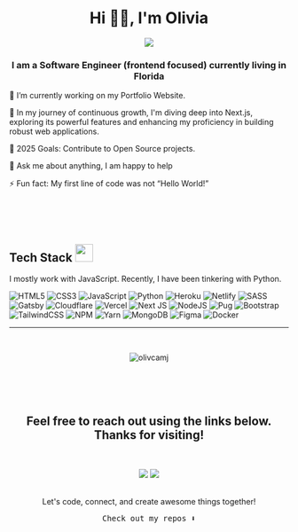 

<h1 align="center">Hi 👋🏿, I'm Olivia</h1>
<p align="center">
	<a href="https://github.com/Bouaskaoun">
		<img src="https://readme-typing-svg.herokuapp.com/?lines=Frontend+Developer;React%20|%20Vue%20|%20Next+Enthusiast;Always%20developing%20my%20skills&amp;center=true&amp;width=380&amp;height=45" />
	</a>
</p>

<h3 align="center">I am a Software Engineer (frontend focused) currently living in Florida</h3>



🔭  I’m currently working on my Portfolio Website.

🌱 In my journey of continuous growth, I'm diving deep into Next.js, exploring its powerful features and enhancing my proficiency in building robust web applications.

🥅 2025 Goals: Contribute to Open Source projects.

💬 Ask me about anything, I am happy to help 

⚡ Fun fact: My first line of code was not “Hello World!”



<!-- 
<p>Below where my contribution graph is empty, it's likely because I was tending to my family, enjoying walks with my dog 🐾, hitting the weights, or doing light cardio 🫀 to stay energized and focused. Because life's too short not to embrace every moment! </p>
-->




<br /><br /><br />
## Tech Stack <img src="https://media2.giphy.com/media/QssGEmpkyEOhBCb7e1/giphy.gif?cid=ecf05e47a0n3gi1bfqntqmob8g9aid1oyj2wr3ds3mg700bl&amp;rid=giphy.gif" width="32px">


<p>
  I mostly work with JavaScript. Recently, I have been tinkering with Python.

</p>
<p>
  <img src="https://img.shields.io/badge/html5-%23E34F26.svg?style=for-the-badge&amp;logo=html5&amp;logoColor=white" alt="HTML5"> 
  <img src="https://img.shields.io/badge/css3-%231572B6.svg?style=for-the-badge&amp;logo=css3&amp;logoColor=white" alt="CSS3"> 
  <img src="https://img.shields.io/badge/javascript-%23323330.svg?style=for-the-badge&amp;logo=javascript&amp;logoColor=%23F7DF1E" alt="JavaScript"> 
  <img src="https://img.shields.io/badge/python-darkblue.svg?style=for-the-badge&amp;logo=python&amp;logoColor=white" alt="Python">
  <img src="https://img.shields.io/badge/heroku-%23430098.svg?style=for-the-badge&amp;logo=heroku&amp;logoColor=white" alt="Heroku"> 
  <img src="https://img.shields.io/badge/netlify-%23000000.svg?style=for-the-badge&amp;logo=netlify&amp;logoColor=#00C7B7" alt="Netlify">
  <img src="https://img.shields.io/badge/sass-firebrick.svg?style=for-the-badge&amp;logo=sass&amp;logoColor=white" alt="SASS">
  <img src="https://img.shields.io/badge/gatsby-%23430098.svg?style=for-the-badge&amp;logo=gatsby&amp;logoColor=white" alt="Gatsby">
  <img src="https://img.shields.io/badge/Cloudflare-F38020?style=for-the-badge&amp;logo=Cloudflare&amp;logoColor=white" alt="Cloudflare">
  <img src="https://img.shields.io/badge/vercel-%23000000.svg?style=for-the-badge&amp;logo=vercel&amp;logoColor=white" alt="Vercel">
  <img src="https://img.shields.io/badge/Next-black?style=for-the-badge&amp;logo=next.js&amp;logoColor=white" alt="Next JS">
  <img src="https://img.shields.io/badge/node.js-6DA55F?style=for-the-badge&amp;logo=node.js&amp;logoColor=white" alt="NodeJS">
  <img src="https://img.shields.io/badge/Pug-FFF?style=for-the-badge&amp;logo=pug&amp;logoColor=A86454" alt="Pug"> 
  <img src="https://img.shields.io/badge/bootstrap-%23430098.svg?style=for-the-badge&amp;logo=bootstrap&amp;logoColor=white" alt="Bootstrap">
  <img src="https://img.shields.io/badge/tailwindcss-%2338B2AC.svg?style=for-the-badge&amp;logo=tailwind-css&amp;logoColor=white" alt="TailwindCSS">
  <img src="https://img.shields.io/badge/NPM-6DA55F.svg?style=for-the-badge&amp;logo=npm&amp;logoColor=white" alt="NPM">
  <img src="https://img.shields.io/badge/yarn-%232C8EBB.svg?style=for-the-badge&amp;logo=yarn&amp;logoColor=white" alt="Yarn">
  <img src="https://img.shields.io/badge/MongoDB-%234ea94b.svg?style=for-the-badge&amp;logo=mongodb&amp;logoColor=white" alt="MongoDB"> 
  <img src="https://img.shields.io/badge/figma-black.svg?style=for-the-badge&amp;logo=figma&amp;logoColor=red" alt="Figma">
  <img src="https://img.shields.io/badge/docker-%230db7ed.svg?style=for-the-badge&amp;logo=docker&amp;logoColor=white" alt="Docker">
</p>
<div align="center">

  
  
  ---
<br />
<p>
  <img align="center" src="https://github-readme-stats.vercel.app/api/top-langs?username=olivcamj&show_icons=true&locale=en&layout=compact" alt="olivcamj" />
</p>
<!-- <details>
  <summary>📈 My GitHub Stats</summary>
  <p align="center"> 
    <img src="https://github-readme-stats.vercel.app/api?username=olivcamj&amp;show_icons=true&amp;theme=gotham" alt="olivcamj stats">
  </p>
</details> -->
<br /><br /><br />
<h2 align="center">Feel free to reach out using the links below. Thanks for visiting!</h2>
<br />
<p align="center">
  <a href="https://www.linkedin.com/in/olivia-cameronj/"><img src="https://img.shields.io/badge/linkedin-%230077B5.svg?&amp;style=for-the-badge&amp;logo=linkedin&amp;logoColor=white"></a>
  <a href="mailto:olivia.cameronj15@gmail.com"><img src="https://img.shields.io/badge/Email-%23E4405F.svg?&amp;style=for-the-badge&amp;logo=Email&amp;logoColor=white"></a>
</p> 
<br />
Let's code, connect, and create awesome things together!
<br/>

<p align="center"><samp>
Check out my repos ⬇️  
  </samp>
</p>
<!--
**olivcamj/olivcamj** is a ✨ _special_ ✨ repository because its `README.md` (this file) appears on your GitHub profile.

Here are some ideas to get you started:

- 🔭 I’m currently working on ...
- 🌱 I’m currently learning ...
- 👯 I’m looking to collaborate on ...
- 🤔 I’m looking for help with ...
- 💬 Ask me about ...
- 📫 How to reach me: ...
- 😄 Pronouns: ...
- ⚡ Fun fact: ...
-->
